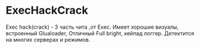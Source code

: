 # ExecHackCrack
Exec hack(crack) - 3 часть чита ,от Exec. Имеет хорошие визуалы, встроенный Glualoader, Отличный Full bright, кейпад логгер. Детектится на многих серверах и режимов.
